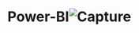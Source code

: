 # Power-BI![Capture](https://user-images.githubusercontent.com/113699712/190835156-f71a1095-7998-4303-b848-1cc8806e3456.JPG)
